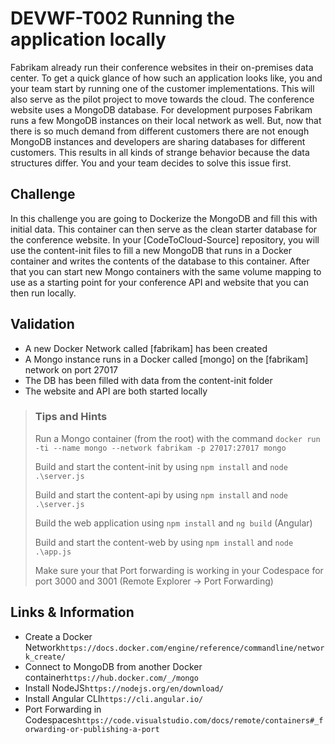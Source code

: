 # DEVWF-T002 Running the application locally

Fabrikam already run their conference websites in their on-premises data center. To get a quick glance of how such an application looks like, you and your team start by running one of the customer implementations. This will also serve as the pilot project to move towards the cloud. The conference website uses a MongoDB database. For development purposes Fabrikam runs a few MongoDB instances on their local network as well. But, now that there is so much demand from different customers there are not enough MongoDB instances and developers are sharing databases for different customers. This results in all kinds of strange behavior because the data structures differ. You and your team decides to solve this issue first.

## Challenge

In this challenge you are going to Dockerize the MongoDB and fill this with initial data. This container can then serve as the clean starter database for the conference website. In your [CodeToCloud-Source] repository, you will use the content-init files to fill a new MongoDB that runs in a Docker container and writes the contents of the database to this container. After that you can start new Mongo containers with the same volume mapping to use as a starting point for your conference API and website that you can then run locally.

## Validation

- A new Docker Network called [fabrikam] has been created
- A Mongo instance runs in a Docker called [mongo] on the [fabrikam] network on port 27017
- The DB has been filled with data from the content-init folder
- The website and API are both started locally

> ### Tips and Hints
>
> Run a Mongo container (from the root) with the command `docker run -ti --name mongo --network fabrikam -p 27017:27017 mongo`
>
> Build and start the content-init by using `npm install` and `node .\server.js`
>
> Build and start the content-api by using `npm install` and `node .\server.js`
>
> Build the web application using `npm install` and `ng build` (Angular)
>
> Build and start the content-web by using `npm install` and `node .\app.js`
>
> Make sure your that Port forwarding is working in your Codespace for port 3000 and 3001 (Remote Explorer -> Port Forwarding)

## Links & Information

* Create a Docker Network```https://docs.docker.com/engine/reference/commandline/network_create/```
* Connect to MongoDB from another Docker container```https://hub.docker.com/_/mongo```
* Install NodeJS```https://nodejs.org/en/download/```
* Install Angular CLI```https://cli.angular.io/```
* Port Forwarding in Codespaces```https://code.visualstudio.com/docs/remote/containers#_forwarding-or-publishing-a-port```

